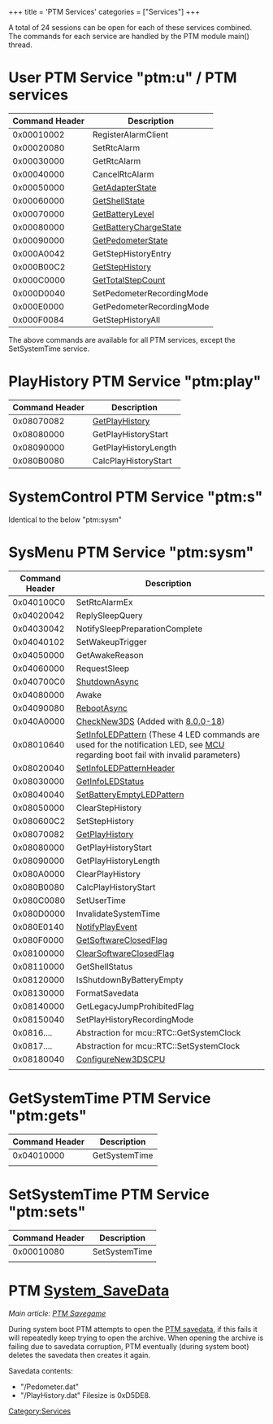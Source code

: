 +++
title = 'PTM Services'
categories = ["Services"]
+++

A total of 24 sessions can be open for each of these services combined.
The commands for each service are handled by the PTM module main()
thread.

# User PTM Service "ptm:u" / PTM services

| Command Header | Description                                                   |
|----------------|---------------------------------------------------------------|
| 0x00010002     | RegisterAlarmClient                                           |
| 0x00020080     | SetRtcAlarm                                                   |
| 0x00030000     | GetRtcAlarm                                                   |
| 0x00040000     | CancelRtcAlarm                                                |
| 0x00050000     | [GetAdapterState](PTM:GetAdapterState "wikilink")             |
| 0x00060000     | [GetShellState](PTM:GetShellState "wikilink")                 |
| 0x00070000     | [GetBatteryLevel](PTM:GetBatteryLevel "wikilink")             |
| 0x00080000     | [GetBatteryChargeState](PTM:GetBatteryChargeState "wikilink") |
| 0x00090000     | [GetPedometerState](PTM:GetPedometerState "wikilink")         |
| 0x000A0042     | GetStepHistoryEntry                                           |
| 0x000B00C2     | [GetStepHistory](PTM:GetStepHistory "wikilink")               |
| 0x000C0000     | [GetTotalStepCount](PTM:GetTotalStepCount "wikilink")         |
| 0x000D0040     | SetPedometerRecordingMode                                     |
| 0x000E0000     | GetPedometerRecordingMode                                     |
| 0x000F0084     | GetStepHistoryAll                                             |

The above commands are available for all PTM services, except the
SetSystemTime service.

# PlayHistory PTM Service "ptm:play"

| Command Header | Description                                     |
|----------------|-------------------------------------------------|
| 0x08070082     | [GetPlayHistory](PTM:GetPlayHistory "wikilink") |
| 0x08080000     | GetPlayHistoryStart                             |
| 0x08090000     | GetPlayHistoryLength                            |
| 0x080B0080     | CalcPlayHistoryStart                            |

# SystemControl PTM Service "ptm:s"

Identical to the below "ptm:sysm"

# SysMenu PTM Service "ptm:sysm"

| Command Header | Description                                                                                                                                                                               |
|----------------|-------------------------------------------------------------------------------------------------------------------------------------------------------------------------------------------|
| 0x040100C0     | SetRtcAlarmEx                                                                                                                                                                             |
| 0x04020042     | ReplySleepQuery                                                                                                                                                                           |
| 0x04030042     | NotifySleepPreparationComplete                                                                                                                                                            |
| 0x04040102     | SetWakeupTrigger                                                                                                                                                                          |
| 0x04050000     | GetAwakeReason                                                                                                                                                                            |
| 0x04060000     | RequestSleep                                                                                                                                                                              |
| 0x040700C0     | [ShutdownAsync](PTM:ShutdownAsync "wikilink")                                                                                                                                             |
| 0x04080000     | Awake                                                                                                                                                                                     |
| 0x04090080     | [RebootAsync](PTMSYSM:LaunchFIRMRebootSystem "wikilink")                                                                                                                                  |
| 0x040A0000     | [CheckNew3DS](PTMSYSM:CheckNew3DS "wikilink") (Added with [8.0.0-18](8.0.0-18 "wikilink"))                                                                                                |
| 0x08010640     | [SetInfoLEDPattern](PTMSYSM:SetInfoLEDPattern "wikilink") (These 4 LED commands are used for the notification LED, see [MCU](MCU "wikilink") regarding boot fail with invalid parameters) |
| 0x08020040     | [SetInfoLEDPatternHeader](PTMSYSM:SetInfoLEDPatternHeader "wikilink")                                                                                                                     |
| 0x08030000     | [GetInfoLEDStatus](PTMSYSM:GetInfoLEDStatus "wikilink")                                                                                                                                   |
| 0x08040040     | [SetBatteryEmptyLEDPattern](PTMSYSM:SetBatteryEmptyLEDPattern "wikilink")                                                                                                                 |
| 0x08050000     | ClearStepHistory                                                                                                                                                                          |
| 0x080600C2     | SetStepHistory                                                                                                                                                                            |
| 0x08070082     | [GetPlayHistory](PTM:GetPlayHistory "wikilink")                                                                                                                                           |
| 0x08080000     | GetPlayHistoryStart                                                                                                                                                                       |
| 0x08090000     | GetPlayHistoryLength                                                                                                                                                                      |
| 0x080A0000     | ClearPlayHistory                                                                                                                                                                          |
| 0x080B0080     | CalcPlayHistoryStart                                                                                                                                                                      |
| 0x080C0080     | SetUserTime                                                                                                                                                                               |
| 0x080D0000     | InvalidateSystemTime                                                                                                                                                                      |
| 0x080E0140     | [NotifyPlayEvent](PTMSYSM:NotifyPlayEvent "wikilink")                                                                                                                                     |
| 0x080F0000     | [GetSoftwareClosedFlag](PTMSYSM:GetSoftwareClosedFlag "wikilink")                                                                                                                         |
| 0x08100000     | [ClearSoftwareClosedFlag](PTMSYSM:ClearSoftwareClosedFlag "wikilink")                                                                                                                     |
| 0x08110000     | GetShellStatus                                                                                                                                                                            |
| 0x08120000     | IsShutdownByBatteryEmpty                                                                                                                                                                  |
| 0x08130000     | FormatSavedata                                                                                                                                                                            |
| 0x08140000     | GetLegacyJumpProhibitedFlag                                                                                                                                                               |
| 0x08150040     | SetPlayHistoryRecordingMode                                                                                                                                                               |
| 0x0816....     | Abstraction for mcu::RTC::GetSystemClock                                                                                                                                                  |
| 0x0817....     | Abstraction for mcu::RTC::SetSystemClock                                                                                                                                                  |
| 0x08180040     | [ConfigureNew3DSCPU](PTMSYSM:ConfigureNew3DSCPU "wikilink")                                                                                                                               |
|                |                                                                                                                                                                                           |

# GetSystemTime PTM Service "ptm:gets"

| Command Header | Description   |
|----------------|---------------|
| 0x04010000     | GetSystemTime |
|                |               |

# SetSystemTime PTM Service "ptm:sets"

| Command Header | Description   |
|----------------|---------------|
| 0x00010080     | SetSystemTime |
|                |               |

# PTM [System_SaveData](System_SaveData "wikilink")

*Main article: [PTM Savegame](PTM_Savegame "wikilink")*

During system boot PTM attempts to open the [PTM
savedata](PTM_Savegame "wikilink"), if this fails it will repeatedly
keep trying to open the archive. When opening the archive is failing due
to savedata corruption, PTM eventually (during system boot) deletes the
savedata then creates it again.

Savedata contents:

- "/Pedometer.dat"
- "/PlayHistory.dat" Filesize is 0xD5DE8.

[Category:Services](Category:Services "wikilink")
